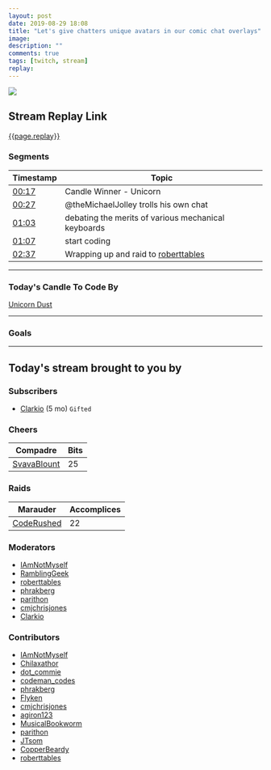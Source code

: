 ```yaml
---
layout: post
date: 2019-08-29 18:08
title: "Let's give chatters unique avatars in our comic chat overlays"
image:
description: ""
comments: true
tags: [twitch, stream]
replay:
---
```


<img src="{{page.image}}"/>

## Stream Replay Link

[{{page.replay}}]({{page.replay}})

<!--more-->

### Segments

| Timestamp | Topic
| ---       | ---
| [00:17]({{page.replay}}?t=1055.393) | Candle Winner - Unicorn |
| [00:27]({{page.replay}}?t=1647.11) | @theMichaelJolley trolls his own chat |
| [01:03]({{page.replay}}?t=3804.787) | debating the merits of various mechanical keyboards |
| [01:07]({{page.replay}}?t=4067.978) | start coding |
| [02:37]({{page.replay}}?t=9476.977) | Wrapping up and raid to [roberttables](https://twitch.tv/roberttables) |

---

### Today's Candle To Code By

[Unicorn Dust](https://amzn.to/320cEn1)

---

### Goals


---

## Today's stream brought to you by

### Subscribers

- [Clarkio](https://twitch.tv/clarkio) (5 mo) `Gifted`

### Cheers

| Compadre            | Bits        |
| ---                 | ---         |
| [SvavaBlount](https://twitch.tv/svavablount) | 25 |

### Raids

| Marauder            | Accomplices |
| ---                 | ---         |
| [CodeRushed](https://twitch.tv/coderushed) | 22 |

### Moderators

- [IAmNotMyself](https://twitch.tv/iamnotmyself)
- [RamblingGeek](https://twitch.tv/ramblinggeek)
- [roberttables](https://twitch.tv/roberttables)
- [phrakberg](https://twitch.tv/phrakberg)
- [parithon](https://twitch.tv/parithon)
- [cmjchrisjones](https://twitch.tv/cmjchrisjones)
- [Clarkio](https://twitch.tv/clarkio)

### Contributors

- [IAmNotMyself](https://twitch.tv/iamnotmyself)
- [Chilaxathor](https://twitch.tv/chilaxathor)
- [dot_commie](https://twitch.tv/dot_commie)
- [codeman_codes](https://twitch.tv/codeman_codes)
- [phrakberg](https://twitch.tv/phrakberg)
- [Flyken](https://twitch.tv/flyken)
- [cmjchrisjones](https://twitch.tv/cmjchrisjones)
- [agiron123](https://twitch.tv/agiron123)
- [MusicalBookworm](https://twitch.tv/musicalbookworm)
- [parithon](https://twitch.tv/parithon)
- [JTsom](https://twitch.tv/jtsom)
- [CopperBeardy](https://twitch.tv/copperbeardy)
- [roberttables](https://twitch.tv/roberttables)


